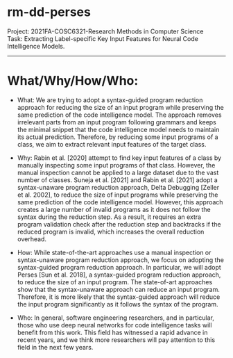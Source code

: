 # rm-dd-perses
Project: 2021FA-COSC6321-Research Methods in Computer Science \
Task: Extracting Label-specific Key Input Features for Neural Code Intelligence Models.

- - -

# What/Why/How/Who:

- What: We are trying to adopt a syntax-guided program reduction approach for reducing the size of an input program while preserving the same prediction of the code intelligence model. The approach removes irrelevant parts from an input program following grammars and keeps the minimal snippet that the code intelligence model needs to maintain its actual prediction. Therefore, by reducing some input programs of a class, we aim to extract relevant input features of the target class.

- Why: Rabin et al. [2020] attempt to find key input features of a class by manually inspecting some input programs of that class. However, the manual inspection cannot be applied to a large dataset due to the vast number of classes. Suneja et al. [2021] and Rabin et al. [2021] adopt a syntax-unaware program reduction approach, Delta Debugging [Zeller et al. 2002], to reduce the size of input programs while preserving the same prediction of the code intelligence model. However, this approach creates a large number of invalid programs as it does not follow the syntax during the reduction step. As a result, it requires an extra program validation check after the reduction step and backtracks if the reduced program is invalid, which increases the overall reduction overhead.

- How: While state-of-the-art approaches use a manual inspection or syntax-unaware program reduction approach, we focus on adopting the syntax-guided program reduction approach. In particular, we will adopt Perses [Sun et al. 2018], a syntax-guided program reduction approach, to reduce the size of an input program. The state-of-art approaches show that the syntax-unaware approach can reduce an input program. Therefore, it is more likely that the syntax-guided approach will reduce the input program significantly as it follows the syntax of the program.

- Who: In general, software engineering researchers, and in particular, those who use deep neural networks for code intelligence tasks will benefit from this work. This field has witnessed a rapid advance in recent years, and we think more researchers will pay attention to this field in the next few years.

